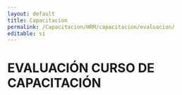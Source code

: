 ```yaml
---
layout: default
title: Capacitacion
permalink: /Capacitacion/HRM/capacitacion/evaluacion/
editable: si
---
```


# EVALUACIÓN CURSO DE CAPACITACIÓN
